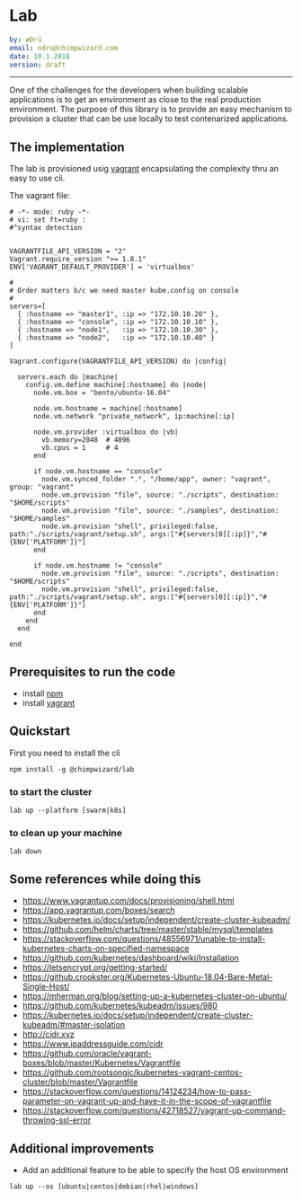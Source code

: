 # Lab

```yaml
by: иÐгü
email: ndru@chimpwizard.com
date: 10.1.2018
version: draft
```

****

One of the challenges for the developers when building scalable applications is to get an environment as close to the real production environment. The purpose of this library is to provide an easy mechanism to provision a cluster that can be use locally to test contenarized applications.

## The implementation

The lab is provisioned usig [vagrant](https://www.vagrantup.com/intro/index.html) encapsulating the complexity thru an easy to use cli.

The vagrant file:

```vagrant
# -*- mode: ruby -*-
# vi: set ft=ruby :
#^syntax detection


VAGRANTFILE_API_VERSION = "2"
Vagrant.require_version ">= 1.8.1"
ENV['VAGRANT_DEFAULT_PROVIDER'] = 'virtualbox'

#
# Order matters b/c we need master kube.config on console
#
servers=[
  { :hostname => "master1", :ip => "172.10.10.20" },
  { :hostname => "console", :ip => "172.10.10.10" },
  { :hostname => "node1",   :ip => "172.10.10.30" },
  { :hostname => "node2",   :ip => "172.10.10.40" }
]

Vagrant.configure(VAGRANTFILE_API_VERSION) do |config|

  servers.each do |machine|
    config.vm.define machine[:hostname] do |node|
      node.vm.box = "bento/ubuntu-16.04"

      node.vm.hostname = machine[:hostname]
      node.vm.network "private_network", ip:machine[:ip]

      node.vm.provider :virtualbox do |vb|
        vb.memory=2048  # 4096
        vb.cpus = 1     # 4
      end

      if node.vm.hostname == "console"
        node.vm.synced_folder ".", "/home/app", owner: "vagrant", group: "vagrant"
        node.vm.provision "file", source: "./scripts", destination: "$HOME/scripts"
        node.vm.provision "file", source: "./samples", destination: "$HOME/samples"
        node.vm.provision "shell", privileged:false, path:"./scripts/vagrant/setup.sh", args:["#{servers[0][:ip]}","#{ENV['PLATFORM']}"]
      end

      if node.vm.hostname != "console"
        node.vm.provision "file", source: "./scripts", destination: "$HOME/scripts"
        node.vm.provision "shell", privileged:false, path:"./scripts/vagrant/setup.sh", args:["#{servers[0][:ip]}","#{ENV['PLATFORM']}"]
      end
    end
  end

end
```

## Prerequisites to run the code

- install [npm](https://docs.npmjs.com/getting-started/what-is-npm)
- install [vagrant](https://www.vagrantup.com/intro/index.html)

## Quickstart

First you need to install the cli

```shell
npm install -g @chimpwizard/lab
```

### to start the cluster

```shell
lab up --platform [swarm|k8s]
```

### to clean up your machine

```shell
lab down
```

## Some references while doing this

- https://www.vagrantup.com/docs/provisioning/shell.html
- https://app.vagrantup.com/boxes/search
- https://kubernetes.io/docs/setup/independent/create-cluster-kubeadm/
- https://github.com/helm/charts/tree/master/stable/mysql/templates
- https://stackoverflow.com/questions/48556971/unable-to-install-kubernetes-charts-on-specified-namespace
- https://github.com/kubernetes/dashboard/wiki/Installation
- https://letsencrypt.org/getting-started/
- https://github.crookster.org/Kubernetes-Ubuntu-18.04-Bare-Metal-Single-Host/
- https://mherman.org/blog/setting-up-a-kubernetes-cluster-on-ubuntu/
- https://github.com/kubernetes/kubeadm/issues/980
- https://kubernetes.io/docs/setup/independent/create-cluster-kubeadm/#master-isolation
- http://cidr.xyz
- https://www.ipaddressguide.com/cidr
- https://github.com/oracle/vagrant-boxes/blob/master/Kubernetes/Vagrantfile
- https://github.com/rootsongjc/kubernetes-vagrant-centos-cluster/blob/master/Vagrantfile
- https://stackoverflow.com/questions/14124234/how-to-pass-parameter-on-vagrant-up-and-have-it-in-the-scope-of-vagrantfile
- https://stackoverflow.com/questions/42718527/vagrant-up-command-throwing-ssl-error


## Additional improvements

- Add an additional feature to be able to specify the host OS environment

```shell
lab up --os [ubuntu|centos|debian|rhel|windows]
```






<!-- Global site tag (gtag.js) - Google Analytics -->
<script async src="https://www.googletagmanager.com/gtag/js?id=UA-43465642-1"></script>
<script>
  window.dataLayer = window.dataLayer || [];
  function gtag(){dataLayer.push(arguments);}
  gtag('js', new Date());

  gtag('config', 'UA-43465642-1');
</script>